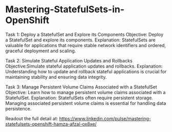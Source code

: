 # Mastering-StatefulSets-in-OpenShift

Task 1: Deploy a StatefulSet and Explore its Components
Objective: Deploy a StatefulSet and explore its components.
Explanation: StatefulSets are valuable for applications that require stable network identifiers and ordered, graceful deployment and scaling. 

Task 2: Simulate Stateful Application Updates and Rollbacks
Objective:Simulate stateful application updates and rollbacks.
Explanation: Understanding how to update and rollback stateful applications is crucial for maintaining stability and ensuring data integrity.

Task 3: Manage Persistent Volume Claims Associated with a StatefulSet
Objective: Learn how to manage persistent volume claims associated with a StatefulSet.
Explanation: StatefulSets often require persistent storage. Managing associated persistent volume claims is essential for handling data persistence.

Readout the full detail at: https://www.linkedin.com/pulse/mastering-statefulsets-openshift-hamza-afzal-ox8xe/
